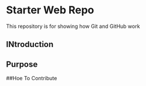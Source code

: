 # Starter Web Repo

This repository is for showing how Git and GitHub work

## INtroduction

## Purpose

##Hoe To Contribute